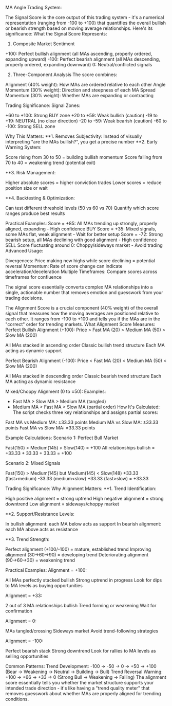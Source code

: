 MA Angle Trading System:

The Signal Score is the core output of this trading system - it's a numerical representation (ranging from -100 to +100) that quantifies the overall bullish or bearish strength based on moving average relationships. Here's its significance:
What the Signal Score Represents:
1. Composite Market Sentiment

+100: Perfect bullish alignment (all MAs ascending, properly ordered, expanding upward)
-100: Perfect bearish alignment (all MAs descending, properly ordered, expanding downward)
0: Neutral/conflicted signals

2. Three-Component Analysis
The score combines:

Alignment (40% weight): How MAs are ordered relative to each other
Angle Momentum (30% weight): Direction and steepness of each MA
Spread Momentum (30% weight): Whether MAs are expanding or contracting

Trading Significance:
Signal Zones:

+60 to +100: Strong BUY zone
+20 to +59: Weak bullish (caution)
-19 to +19: NEUTRAL (no clear direction)
-20 to -59: Weak bearish (caution)
-60 to -100: Strong SELL zone

Why This Matters:
**1. Removes Subjectivity:
Instead of visually interpreting "are the MAs bullish?", you get a precise number
**2. Early Warning System:

Score rising from 30 to 50 = building bullish momentum
Score falling from 70 to 40 = weakening trend (potential exit)

**3. Risk Management:

Higher absolute scores = higher conviction trades
Lower scores = reduce position size or wait

**4. Backtesting & Optimization:

Can test different threshold levels (50 vs 60 vs 70)
Quantify which score ranges produce best results

Practical Examples:
Score = +85: All MAs trending up strongly, properly aligned, expanding - High confidence BUY
Score = +35: Mixed signals, some MAs flat, weak alignment - Wait for better setup
Score = -72: Strong bearish setup, all MAs declining with good alignment - High confidence SELL
Score fluctuating around 0: Choppy/sideways market - Avoid trading
Advanced Usage:

Divergences: Price making new highs while score declining = potential reversal
Momentum: Rate of score change can indicate acceleration/deceleration
Multiple Timeframes: Compare scores across timeframes for confluence

The signal score essentially converts complex MA relationships into a single, actionable number that removes emotion and guesswork from your trading decisions.

The Alignment Score is a crucial component (40% weight) of the overall signal that measures how the moving averages are positioned relative to each other. It ranges from -100 to +100 and tells you if the MAs are in the "correct" order for trending markets.
What Alignment Score Measures:
Perfect Bullish Alignment (+100):
Price > Fast MA (20) > Medium MA (50) > Slow MA (200)

All MAs stacked in ascending order
Classic bullish trend structure
Each MA acting as dynamic support

Perfect Bearish Alignment (-100):
Price < Fast MA (20) < Medium MA (50) < Slow MA (200)

All MAs stacked in descending order
Classic bearish trend structure
Each MA acting as dynamic resistance

Mixed/Choppy Alignment (0 to ±50):
Examples:
- Fast MA > Slow MA > Medium MA (tangled)
- Medium MA > Fast MA > Slow MA (partial order)
How It's Calculated:
The script checks three key relationships and assigns partial scores:

Fast MA vs Medium MA: ±33.33 points
Medium MA vs Slow MA: ±33.33 points
Fast MA vs Slow MA: ±33.33 points

Example Calculations:
Scenario 1: Perfect Bull Market

Fast(150) > Medium(145) > Slow(140) = +100
All relationships bullish = +33.33 + 33.33 + 33.33 = +100

Scenario 2: Mixed Signals

Fast(150) > Medium(145) but Medium(145) < Slow(148)
+33.33 (fast>medium) -33.33 (medium<slow) +33.33 (fast>slow) = +33.33

Trading Significance:
Why Alignment Matters:
**1. Trend Identification:

High positive alignment = strong uptrend
High negative alignment = strong downtrend
Low alignment = sideways/choppy market

**2. Support/Resistance Levels:

In bullish alignment: each MA below acts as support
In bearish alignment: each MA above acts as resistance

**3. Trend Strength:

Perfect alignment (+100/-100) = mature, established trend
Improving alignment (30→60→90) = developing trend
Deteriorating alignment (90→60→30) = weakening trend

Practical Examples:
Alignment = +100:

All MAs perfectly stacked bullish
Strong uptrend in progress
Look for dips to MA levels as buying opportunities

Alignment = +33:

2 out of 3 MA relationships bullish
Trend forming or weakening
Wait for confirmation

Alignment = 0:

MAs tangled/crossing
Sideways market
Avoid trend-following strategies

Alignment = -100:

Perfect bearish stack
Strong downtrend
Look for rallies to MA levels as selling opportunities

Common Patterns:
Trend Development:
-100 → -50 → 0 → +50 → +100
(Bear → Weakening → Neutral → Building → Bull)
Trend Reversal Warning:
+100 → +66 → +33 → 0
(Strong Bull → Weakening → Failing)
The alignment score essentially tells you whether the market structure supports your intended trade direction - it's like having a "trend quality meter" that removes guesswork about whether MAs are properly aligned for trending conditions.
